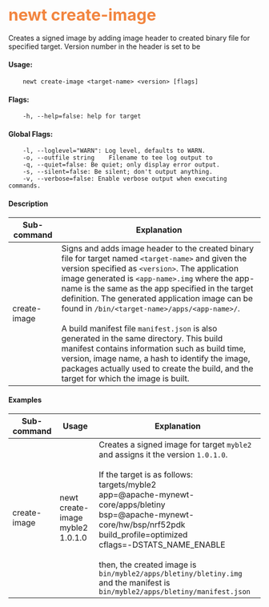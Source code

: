 ## <font color="#F2853F" style="font-size:24pt">newt create-image </font>

Creates a signed image by adding image header to created binary file for specified target. Version number in the header is set to be <version> 

#### Usage: 

```no-highlight
    newt create-image <target-name> <version> [flags]
```

#### Flags:
```no-highlight
    -h, --help=false: help for target
```

#### Global Flags:
```no-highlight
    -l, --loglevel="WARN": Log level, defaults to WARN.
    -o, --outfile string    Filename to tee log output to
    -q, --quiet=false: Be quiet; only display error output.
    -s, --silent=false: Be silent; don't output anything.
    -v, --verbose=false: Enable verbose output when executing commands.
```
#### Description

Sub-command  | Explanation
-------------| ------------------------
create-image | Signs and adds image header to the created binary file for target named `<target-name>` and given the version specified as `<version>`. The application image generated is `<app-name>.img` where the app-name is the same as the app specified in the target definition. The generated application image can be found in `/bin/<target-name>/apps/<app-name>/`. <br> <br> A build manifest file `manifest.json` is also generated in the same directory. This build manifest contains information such as build time, version, image name, a hash to identify the image, packages actually used to create the build, and the target for which the image is built.


#### Examples

 Sub-command  | Usage                  | Explanation 
-------------| -----------------------|-----------------
create-image   | newt create-image myble2 1.0.1.0 | Creates a signed image for target `myble2` and assigns it the version `1.0.1.0`. <br> <br> If the target is as follows: <br> targets/myble2 <br> app=@apache-mynewt-core/apps/bletiny <br> bsp=@apache-mynewt-core/hw/bsp/nrf52pdk <br> build_profile=optimized <br> cflags=-DSTATS_NAME_ENABLE <br> <br> then, the created image is `bin/myble2/apps/bletiny/bletiny.img` and the manifest is `bin/myble2/apps/bletiny/manifest.json`
